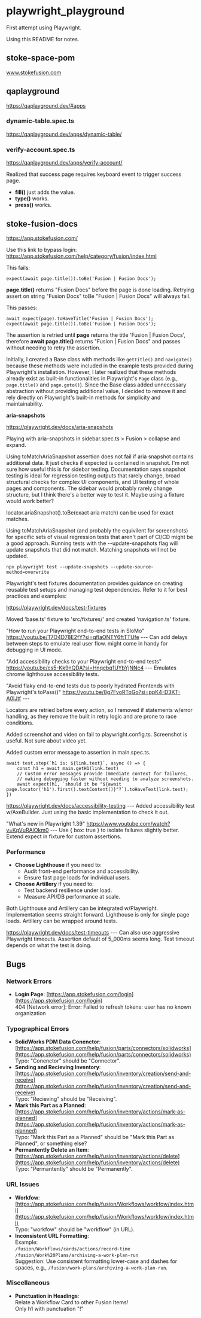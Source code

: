 # playwright_playground
First attempt using Playwright. 

Using this README for notes.

## stoke-space-pom
www.stokefusion.com

## qaplayground
https://qaplayground.dev/#apps

### dynamic-table.spec.ts 
https://qaplayground.dev/apps/dynamic-table/

### verify-account.spec.ts
https://qaplayground.dev/apps/verify-account/

Realized that success page requires keyboard event to trigger success page. 
* **fill()** just adds the value. 
* **type()** works.
* **press()** works.

## stoke-fusion-docs
https://app.stokefusion.com/

Use this link to bypass login:
https://app.stokefusion.com/help/category/fusion/index.html


This fails:
```
expect(await page.title()).toBe('Fusion | Fusion Docs');
```
**page.title()** returns "Fusion Docs" before the page is done loading. Retrying assert on string "Fusion Docs" toBe "Fusion | Fusion Docs" will always fail.


This passes:
```
await expect(page).toHaveTitle('Fusion | Fusion Docs');
expect(await page.title()).toBe('Fusion | Fusion Docs');
```
The assertion is retried until **page** returns the title 'Fusion | Fusion Docs', therefore **await page.title()** returns "Fusion | Fusion Docs" and passes without needing to retry the assertion.

Initially, I created a Base class with methods like `getTitle()` and `navigate()` because these methods were included in the example tests provided during Playwright's installation. However, I later realized that these methods already exist as built-in functionalities in Playwright's `Page` class (e.g., `page.title()` and `page.goto()`). Since the Base class added unnecessary abstraction without providing additional value, I decided to remove it and rely directly on Playwright's built-in methods for simplicity and maintainability.

**aria-snapshots**

https://playwright.dev/docs/aria-snapshots

Playing with aria-snapshots in sidebar.spec.ts > Fusion > collapse and expand.

Using toMatchAriaSnapshot assertion does not fail if aria snapshot contains additional data. It just checks if expected is contained in snapshot. I'm not sure how useful this is for sidebar testing. Documentation says snapshot testing is ideal for regression testing outputs that rarely change, broad structural checks for complex UI components, and UI testing of whole pages and components. The sidebar would probably rarely change structure, but I think there's a better way to test it. Maybe using a fixture would work better? 

locator.ariaSnapshot().toBe(exact aria match) can be used for exact matches. 

Using toMatchAriaSnapshot (and probably the equivilent for screenshots) for specific sets of visual regression tests that aren't part of CI/CD might be a good approach. Running tests with the --update-snapshots flag will update snapshots that did not match. Matching snapshots will not be updated.
```
npx playwright test --update-snapshots --update-source-method=overwrite
```

Playwright's test fixtures documentation provides guidance on creating reusable test setups and managing test dependencies. Refer to it for best practices and examples:

https://playwright.dev/docs/test-fixtures

Moved 'base.ts' fixture to 'src/fixtures/' and created 'navigation.ts' fixture.

"How to run your Playwright end-to-end tests in SloMo"
https://youtu.be/T7O4D78E2fY?si=qflaONTY6ftTTUfe --- Can add delays between steps to emulate real user flow. might come in handy for debugging in UI mode.

"Add accessibility checks to your Playwright end-to-end tests"
https://youtu.be/cs5-Kk9nQDA?si=Hnqebq1UYbYjNNc4 --- Emulates chrome lighthouse accessibility tests. 

"Avoid flaky end-to-end tests due to poorly hydrated Frontends with Playwright's toPass()"
https://youtu.be/8g7FvoRToGo?si=ppK4-D3KT-A0lJtf --- 

Locators are retried before every action, so I removed if statements w/error handling, as they remove the built in retry logic and are prone to race conditions. 

Added screenshot and video on fail to playwright.config.ts. Screenshot is useful. Not sure about video yet. 

Added custom error message to assertion in main.spec.ts.
```
await test.step(`h1 is: ${link.text}`, async () => {
    const h1 = await main.getH1(link.text)
    // Custom error messages provide immediate context for failures, 
    // making debugging faster without needing to analyze screenshots.
    await expect(h1, `should it be "${await page.locator('h1').first().textContent()}"?`).toHaveText(link.text);
})
```
https://playwright.dev/docs/accessibility-testing --- Added accessibility test w/AxeBuilder. Just using the basic implementation to check it out.

"What's new in Playwright 1.39" 
https://www.youtube.com/watch?v=KqVuRAlOkm0 --- Use { box: true } to isolate failures slightly better. Extend expect in fixture for custom assertions.

### **Performance**
- **Choose Lighthouse** if you need to:
  - Audit front-end performance and accessibility.
  - Ensure fast page loads for individual users.
- **Choose Artillery** if you need to:
  - Test backend resilience under load.
  - Measure API/DB performance at scale.

Both Lighthouse and Artillery can be integrated w/Playwright. Implementation seems straight forward. Lighthouse is only for single page loads. Artillery can be wrapped around tests. 

https://playwright.dev/docs/test-timeouts --- Can also use aggressive Playwright timeouts. Assertion default of 5_000ms seems long. Test timeout depends on what the test is doing.





## Bugs

### Network Errors
- **Login Page**: [https://app.stokefusion.com/login](https://app.stokefusion.com/login)  
  404 [Network error]: Error: Failed to refresh tokens: user has no known organization

### Typographical Errors
- **SolidWorks PDM Data Conenctor**: [https://app.stokefusion.com/help/fusion/parts/connectors/solidworks](https://app.stokefusion.com/help/fusion/parts/connectors/solidworks)  
  Typo: "Conenctor" should be "Connector".
- **Sending and Recieving Inventory**: [https://app.stokefusion.com/help/fusion/inventory/creation/send-and-receive](https://app.stokefusion.com/help/fusion/inventory/creation/send-and-receive)  
  Typo: "Recieving" should be "Receiving".
- **Mark this Part as a Planned**: [https://app.stokefusion.com/help/fusion/inventory/actions/mark-as-planned](https://app.stokefusion.com/help/fusion/inventory/actions/mark-as-planned)  
  Typo: "Mark this Part as a Planned" should be "Mark this Part as Planned", or something else?
- **Permantently Delete an Item**: [https://app.stokefusion.com/help/fusion/inventory/actions/delete](https://app.stokefusion.com/help/fusion/inventory/actions/delete)  
  Typo: "Permantently" should be "Permanently".

### URL Issues
- **Workfow**: [https://app.stokefusion.com/help/fusion/Workflows/workfow/index.html](https://app.stokefusion.com/help/fusion/Workflows/workfow/index.html)  
  Typo: "workfow" should be "workflow" (in URL).
- **Inconsistent URL Formatting**:  
  Example:  
  `/fusion/Workflows/cards/actions/record-time`  
  `/fusion/Work%20Plans/archiving-a-work-plan-run`  
  Suggestion: Use consistent formatting lower-case and dashes for spaces, e.g., `/fusion/work-plans/archiving-a-work-plan-run`.

### Miscellaneous
- **Punctuation in Headings**:  
  Relate a Workflow Card to other Fusion Items!  
  Only h1 with punctuation "!"

